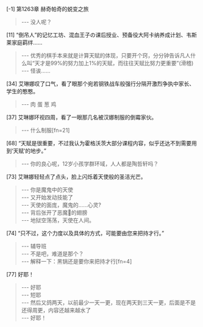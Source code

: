 
[-1] 第1263章 赫奇帕奇的蜕变之旅
>--- 没人呢？<br>

[11] “倒吊人”的记忆工坊、混血王子の课后授业、预备役大阿卡纳养成计划、韦斯莱家庭羁绊……
>--- 优秀的棋手本来就是计算天赋的体现，只要开个窍，分分钟告诉凡人什么叫“天才是99%的努力加上1%的天赋，而往往天赋比努力更重要”(滑稽)<br>
>--- 怪诶……<br>

[34] 艾琳娜叹了口气，看了眼那个宛若钢铁战车般强行分隔开激烈争执中家长、学生的憨憨。
>--- 肉 蛋 葱 鸡<br>

[37] 艾琳娜环视四周，看了一眼那几名被汉娜制服的倒霉家伙。
>--- 什么制服[fn=21]<br>

[68] “天赋是很重要，不过我认为霍格沃茨大部分课程内容，似乎还达不到需要用到‘天赋’的地步。”
>--- 你的良心呢，12岁小孩学群环域，人人都是陶哲轩吗？<br>

[73] 艾琳娜轻轻点了点头，脸上闪烁着天使般的圣洁光芒。
>--- 你是魔鬼中的天使<br>
>--- 又开始发动技能了<br>
>--- 天使的面庞，魔鬼的……心灵?<br>
>--- 背后张开了恶魔👿的翅膀<br>
>--- 地狱空荡荡，天使在人间。<br>

[74] “只不过，这个力度以及具体的方式，可能要由您来把持才行。”
>--- 辅导班<br>
>--- 不是吧，难道是那个？<br>
>--- 解释一下：黑锅还是要你来把持才行[fn=4]<br>

[77] 好耶！
>--- 好耶<br>
>--- 短耶<br>
>--- 然后又鸽两天，以前最少一天一更，现在两天到三天一更，后面是不是还得周更，内容还越来越水了<br>
>--- 好耶！<br>
